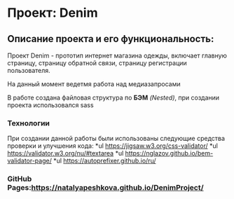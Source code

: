 # Проект: Denim

## Описание проекта и его функциональность:

Проект Denim - прототип интернет магазина одежды, включает главную страницу, страницу обратной связи, страницу регистрации пользователя.

На данный момент ведетмя работа над медиазапросами 

В работе сoздана файловая структура по **БЭМ** *(Nested)*, при создании проекта использовался  sass 

### Технологии
При создании данной работы были использованы следующие средства проверки и улучшения кода:
*ul  https://jigsaw.w3.org/css-validator/
*ul  https://validator.w3.org/nu/#textarea
*ul  https://nglazov.github.io/bem-validator-page/
*ul  https://autoprefixer.github.io/ru/

### GitHub Pages:https://natalyapeshkova.github.io/DenimProject/
